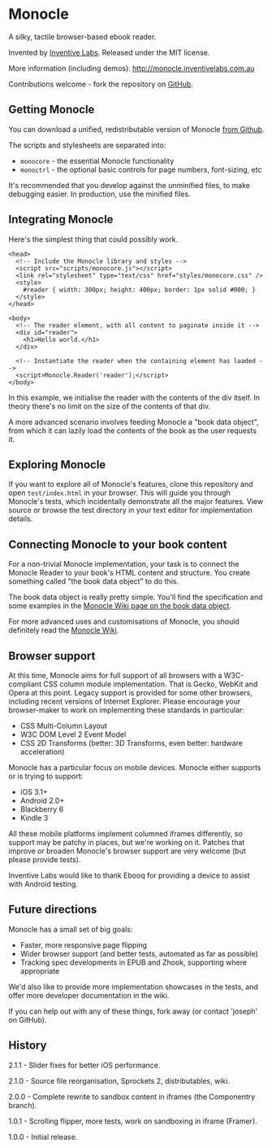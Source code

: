 # Monocle

A silky, tactile browser-based ebook reader.

Invented by [Inventive Labs](http://inventivelabs.com.au). Released under the
MIT license.

More information (including demos): http://monocle.inventivelabs.com.au

Contributions welcome - fork the repository on
[GitHub](http://github.com/joseph/monocle).


## Getting Monocle

You can download a unified, redistributable version of Monocle 
[from Github](https://github.com/joseph/Monocle/downloads).

The scripts and stylesheets are separated into:

* `monocore` - the essential Monocle functionality
* `monoctrl` - the optional basic controls for page numbers, font-sizing, etc

It's recommended that you develop against the unminified files, to make 
debugging easier. In production, use the minified files.


## Integrating Monocle

Here's the simplest thing that could possibly work.

    <head>
      <!-- Include the Monocle library and styles -->
      <script src="scripts/monocore.js"></script>
      <link rel="stylesheet" type="text/css" href="styles/monocore.css" />
      <style>
        #reader { width: 300px; height: 400px; border: 1px solid #000; }
      </style>
    </head>

    <body>
      <!-- The reader element, with all content to paginate inside it -->
      <div id="reader">
        <h1>Hello world.</h1>
      </div>

      <!-- Instantiate the reader when the containing element has loaded -->
      <script>Monocle.Reader('reader');</script>
    </body>


In this example, we initialise the reader with the contents of the div
itself. In theory there's no limit on the size of the contents of that div.

A more advanced scenario involves feeding Monocle a "book data object", from
which it can lazily load the contents of the book as the user requests it.


## Exploring Monocle

If you want to explore all of Monocle's features, clone this repository and
open `test/index.html` in your browser. This will guide you through Monocle's
tests, which incidentally demonstrate all the major features. View source or
browse the test directory in your text editor for implementation details.


## Connecting Monocle to your book content

For a non-trivial Monocle implementation, your task is to connect the 
Monocle Reader to your book's HTML content and structure. You create 
something called "the book data object" to do this.

The book data object is really pretty simple. You'll find the specification
and some examples in the [Monocle Wiki page on the book data object](https://github.com/joseph/Monocle/wiki/Book-data-object).

For more advanced uses and customisations of Monocle, you should definitely
read the [Monocle Wiki](https://github.com/joseph/Monocle/wiki).


## Browser support

At this time, Monocle aims for full support of all browsers with a
W3C-compliant CSS column module implementation. That is Gecko, WebKit and
Opera at this point. Legacy support is provided for some other browsers,
including recent versions of Internet Explorer. Please encourage your
browser-maker to work on implementing these standards in particular:

* CSS Multi-Column Layout
* W3C DOM Level 2 Event Model
* CSS 2D Transforms (better: 3D Transforms, even better: hardware acceleration)

Monocle has a particular focus on mobile devices. Monocle either supports or
is trying to support:

* iOS 3.1+
* Android 2.0+
* Blackberry 6
* Kindle 3

All these mobile platforms implement columned iframes differently, so support
may be patchy in places, but we're working on it. Patches that improve or
broaden Monocle's browser support are very welcome (but please provide tests).

Inventive Labs would like to thank Ebooq for providing a device to assist with
Android testing.


## Future directions

Monocle has a small set of big goals:

* Faster, more responsive page flipping
* Wider browser support (and better tests, automated as far as possible)
* Tracking spec developments in EPUB and Zhook, supporting where appropriate

We'd also like to provide more implementation showcases in the tests, and
offer more developer documentation in the wiki. 

If you can help out with any of these things, fork away (or contact 'joseph'
on GitHub).


## History

2.1.1 - Slider fixes for better iOS performance.

2.1.0 - Source file reorganisation, Sprockets 2, distributables, wiki.

2.0.0 - Complete rewrite to sandbox content in iframes (the Componentry branch).

1.0.1 - Scrolling flipper, more tests, work on sandboxing in iframe (Framer).

1.0.0 - Initial release.
